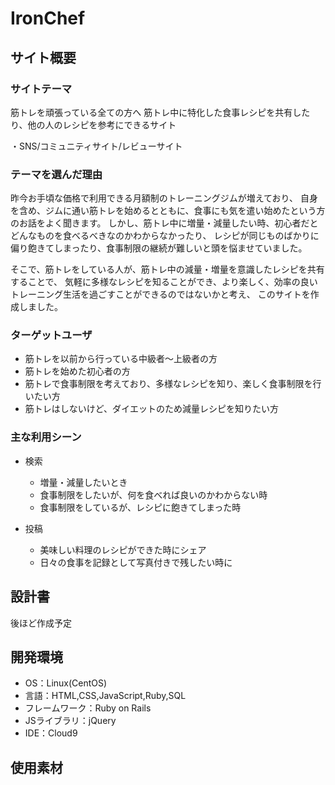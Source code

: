 # IronChef

## サイト概要
### サイトテーマ
筋トレを頑張っている全ての方へ
筋トレ中に特化した食事レシピを共有したり、他の人のレシピを参考にできるサイト

・SNS/コミュニティサイト/レビューサイト
### テーマを選んだ理由
昨今お手頃な価格で利用できる月額制のトレーニングジムが増えており、
自身を含め、ジムに通い筋トレを始めるとともに、食事にも気を遣い始めたという方のお話をよく聞きます。
しかし、筋トレ中に増量・減量したい時、初心者だとどんなものを食べるべきなのかわからなかったり、
レシピが同じものばかりに偏り飽きてしまったり、食事制限の継続が難しいと頭を悩ませていました。

そこで、筋トレをしている人が、筋トレ中の減量・増量を意識したレシピを共有することで、
気軽に多様なレシピを知ることができ、より楽しく、効率の良いトレーニング生活を過ごすことができるのではないかと考え、
このサイトを作成しました。

### ターゲットユーザ
* 筋トレを以前から行っている中級者〜上級者の方
* 筋トレを始めた初心者の方
* 筋トレで食事制限を考えており、多様なレシピを知り、楽しく食事制限を行いたい方
* 筋トレはしないけど、ダイエットのため減量レシピを知りたい方

### 主な利用シーン
* 検索
  - 増量・減量したいとき
  - 食事制限をしたいが、何を食べれば良いのかわからない時
  - 食事制限をしているが、レシピに飽きてしまった時

* 投稿
  - 美味しい料理のレシピができた時にシェア
  - 日々の食事を記録として写真付きで残したい時に

## 設計書
後ほど作成予定

## 開発環境
- OS：Linux(CentOS)
- 言語：HTML,CSS,JavaScript,Ruby,SQL
- フレームワーク：Ruby on Rails
- JSライブラリ：jQuery
- IDE：Cloud9

## 使用素材
<!--- 外部サービスの画像素材・音声素材を使用した場合は、必ずサービス名とURLを明記してください。-->
<!--- アプリケーションの実装に使用したgem/bootstrapのリファレンスなどの記載は不要です。-->
<!--- 使用しない場合は、使用素材の項目をREADMEから削除してください。-->
<!--折りたたむ-->